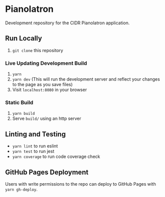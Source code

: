 # Pianolatron

Development repository for the CIDR Pianolatron application.

## Run Locally

1. `git clone` this repository

### Live Updating Development Build

1. `yarn`
1. `yarn dev` (This will run the development server and reflect your changes to the page as you save files)
1. Visit `localhost:8080` in your browser

### Static Build

1. `yarn build`
1. Serve `build/` using an http server

## Linting and Testing

- `yarn lint` to run eslint
- `yarn test` to run jest
- `yarn coverage` to run code coverage check

## GitHub Pages Deployment

Users with write permissions to the repo can deploy to GitHub Pages with `yarn gh-deploy`.
